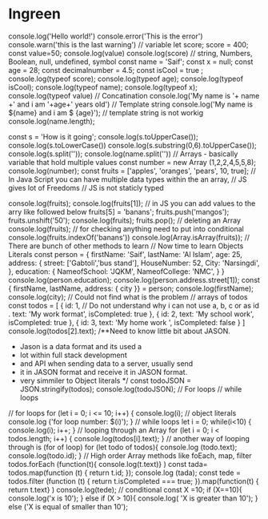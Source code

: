 # Ingreen
console.log('Hello world!')
console.error('This is the error')
console.warn('this is the last warning')
// variable 
let score;
score = 400;
const value=50;
console.log(value)
console.log(score)
// string, Numbers, Boolean, null, undefined, symbol
const name = 'Saif';
const x = null;
const age = 28;
const decimalnumber = 4.5;
const isCool = true ;
console.log(typeof score);
console.log(typeof age);
console.log(typeof isCool);
console.log(typeof name);
console.log(typeof x);
console.log(typeof value)
// Concatination 
console.log('My name is '+ name +' and i am '+age+' years old')
// Template string 
console.log('My name is ${name} and i am $ {age}');
// template string is not workig 
console.log(name.length); 

const s = 'How is it going';
console.log(s.toUpperCase());
console.log(s.toLowerCase())
console.log(s.substring(0,6).toUpperCase());
console.log(s.split(''));
console.log(name.split(''))
// Arrays - basically variable that hold multiple values
const number = new Array (1,2,2,4,5,5,8);
console.log(number);
const fruits = ['apples', 'oranges', 'pears', 10, true];
// In Java Script you can have multiple data types within the an array, 
// JS gives lot of Freedoms 
// JS is not staticly typed

console.log(fruits);
console.log(fruits[1]);
// in JS you can add values to the arry like followed below
fruits[5] = 'banans';
fruits.push('mangos');
fruits.unshift('50');
console.log(fruits);
fruits.pop(); // deleting an Array 
console.log(fruits);
// for checking anything need to put into conditional
console.log(fruits.indexOf('banans'))
console.log(Array.isArray(fruits));
// There are bunch of other methods to learn 
// Now time to learn Objects Literals
const person = {
    firstName: 'Saif',
    lastName: 'Al Islam',
    age: 25,
    address: {
        street: ['Gabtoli','bus stand'],
        HouseNumber: 52, 
        City: 'Narsingdi',
    },
    education: {
        NameofSchool: 'JQKM', 
        NameofCollege: 'NMC',
    }
}
console.log(person.education);
console.log(person.address.street[1]);
const { firstName, lastName, address: { city }} = person;
console.log(firstName);
console.log(city); // Could not find what is the problem
 // arrays of todos 
 const todos = [
     {
         id: 1, // Do not understand why i can not use a, b, c or as id . 
         text: 'My work format', 
         isCompleted: true
     },
     {
         id: 2,
         text: 'My school work',
         isCompleted: true
     },
     {
         id: 3,
         text: 'My home work ',
         isCompleted: false
     }
 ]
 console.log(todos[2].text);
/**Need to know little bit about JASON. 
 * Jason is a data format and its used a 
 * lot within full stack development 
 * and API when sending data to a server, usually send 
 * it in JASON format and receive it in JASON format.
 *  very simmiler to Object literals
 */
const todoJSON = JSON.stringify(todos);
console.log(todoJSON);
// For loops 
// while loops 

// for loops 
for (let i = 0; i <= 10; i++) {
    console.log(i); 
    // object literals 
    console.log ('for loop number: $(i)');
}
// while loops
let i = 0;
while(i<10) {
    console.log(i); 
    i++; 
}
 // looping through an Array 
for (let i = 0; i < todos.length; i++) {
    console.log(todos[i].text); 
} // another way of looping through is (for of loop)
for (let todo of todos){
    console.log (todo.text);
    console.log(todo.id);
}
// High order Array methods like foEach, map, filter
todos.forEach (function(t){
console.log(t.text)}
)
const tada= todos.map(function (t) {
    return t.id;
});
console.log (tada);
const tede = todos.filter (function (t)
{
    return t.isCompleted === true;
}).map(function(t)
 { return t.text}
)
console.log(tede);
// conditional
const X =10;
if (X==10){
    console.log('x is 10');
} else if (X > 10){
    console.log( 'X is greater than 10');
} else ('X is equal of smaller than 10');
